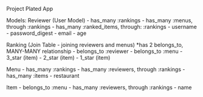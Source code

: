 Project Plated App

Models:
Reviewer (User Model)
    - has_many :rankings
    - has_many :menus, through :rankings
    - has_many :ranked_items, through: :rankings
    - username
    - password_digest
    - email
    - age

Ranking (Join Table - joining reviewers and menus)
    *has 2 belongs_to, MANY-MANY relationship
    - belongs_to :reviewer
    - belongs_to :menu
    - 3_star (item)
    - 2_star (item)
    - 1_star (item)

Menu
    - has_many :rankings
    - has_many :reviewers, through :rankings
    - has_many :items
    - restaurant 


Item
    - belongs_to :menu
    - has_many :reviewers, through :rankings
    - name


